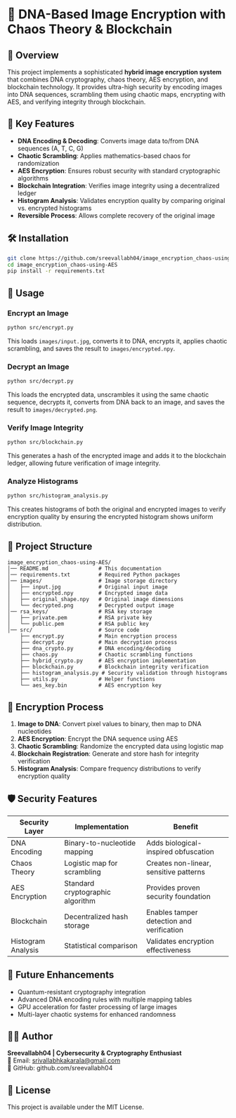 # 🧬 DNA-Based Image Encryption with Chaos Theory & Blockchain

## 📌 Overview
This project implements a sophisticated **hybrid image encryption system** that combines DNA cryptography, chaos theory, AES encryption, and blockchain technology. It provides ultra-high security by encoding images into DNA sequences, scrambling them using chaotic maps, encrypting with AES, and verifying integrity through blockchain.

## 🔑 Key Features
- **DNA Encoding & Decoding**: Converts image data to/from DNA sequences (A, T, C, G)
- **Chaotic Scrambling**: Applies mathematics-based chaos for randomization
- **AES Encryption**: Ensures robust security with standard cryptographic algorithms
- **Blockchain Integration**: Verifies image integrity using a decentralized ledger
- **Histogram Analysis**: Validates encryption quality by comparing original vs. encrypted histograms
- **Reversible Process**: Allows complete recovery of the original image

## 🛠️ Installation
```bash
git clone https://github.com/sreevallabh04/image_encryption_chaos-using-AES.git
cd image_encryption_chaos-using-AES
pip install -r requirements.txt
```

## 🚀 Usage

### Encrypt an Image
```bash
python src/encrypt.py
```
This loads `images/input.jpg`, converts it to DNA, encrypts it, applies chaotic scrambling, and saves the result to `images/encrypted.npy`.

### Decrypt an Image
```bash
python src/decrypt.py
```
This loads the encrypted data, unscrambles it using the same chaotic sequence, decrypts it, converts from DNA back to an image, and saves the result to `images/decrypted.png`.

### Verify Image Integrity
```bash
python src/blockchain.py
```
This generates a hash of the encrypted image and adds it to the blockchain ledger, allowing future verification of image integrity.

### Analyze Histograms
```bash
python src/histogram_analysis.py
```
This creates histograms of both the original and encrypted images to verify encryption quality by ensuring the encrypted histogram shows uniform distribution.

## 📂 Project Structure
```
image_encryption_chaos-using-AES/
│── README.md                # This documentation
│── requirements.txt         # Required Python packages
│── images/                  # Image storage directory
│   ├── input.jpg            # Original input image
│   ├── encrypted.npy        # Encrypted image data
│   ├── original_shape.npy   # Original image dimensions
│   └── decrypted.png        # Decrypted output image
│── rsa_keys/                # RSA key storage
│   ├── private.pem          # RSA private key
│   └── public.pem           # RSA public key
│── src/                     # Source code
    ├── encrypt.py           # Main encryption process
    ├── decrypt.py           # Main decryption process
    ├── dna_crypto.py        # DNA encoding/decoding
    ├── chaos.py             # Chaotic scrambling functions
    ├── hybrid_crypto.py     # AES encryption implementation
    ├── blockchain.py        # Blockchain integrity verification
    ├── histogram_analysis.py # Security validation through histograms
    ├── utils.py             # Helper functions
    └── aes_key.bin          # AES encryption key
```

## 🔬 Encryption Process
1. **Image to DNA**: Convert pixel values to binary, then map to DNA nucleotides
2. **AES Encryption**: Encrypt the DNA sequence using AES
3. **Chaotic Scrambling**: Randomize the encrypted data using logistic map
4. **Blockchain Registration**: Generate and store hash for integrity verification
5. **Histogram Analysis**: Compare frequency distributions to verify encryption quality

## 🛡️ Security Features
| Security Layer | Implementation | Benefit |
|----------------|----------------|---------|
| DNA Encoding | Binary-to-nucleotide mapping | Adds biological-inspired obfuscation |
| Chaos Theory | Logistic map for scrambling | Creates non-linear, sensitive patterns |
| AES Encryption | Standard cryptographic algorithm | Provides proven security foundation |
| Blockchain | Decentralized hash storage | Enables tamper detection and verification |
| Histogram Analysis | Statistical comparison | Validates encryption effectiveness |

## 🚧 Future Enhancements
- Quantum-resistant cryptography integration
- Advanced DNA encoding rules with multiple mapping tables
- GPU acceleration for faster processing of large images
- Multi-layer chaotic systems for enhanced randomness

## 👨‍💻 Author
**Sreevallabh04 | Cybersecurity & Cryptography Enthusiast**  
📧 Email: srivallabhkakarala@gmail.com  
🌟 GitHub: github.com/sreevallabh04

## 📄 License
This project is available under the MIT License.